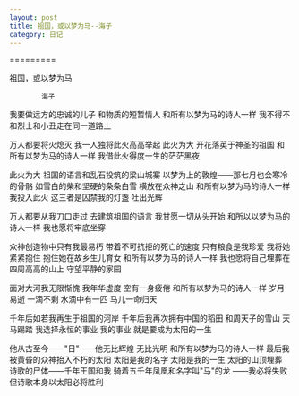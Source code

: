 ```yaml
---
layout: post
title: 祖国，或以梦为马--海子
category: 日记
---
```



=========


祖国，或以梦为马

			海子


我要做远方的忠诚的儿子
和物质的短暂情人
和所有以梦为马的诗人一样
我不得不和烈士和小丑走在同一道路上


万人都要将火熄灭 我一人独将此火高高举起
此火为大 开花落英于神圣的祖国
和所有以梦为马的诗人一样
我借此火得度一生的茫茫黑夜


此火为大 祖国的语言和乱石投筑的梁山城寨
以梦为上的敦煌——那七月也会寒冷的骨骼
如雪白的柴和坚硬的条条白雪 横放在众神之山
和所有以梦为马的诗人一样
我投入此火 这三者是囚禁我的灯盏
吐出光辉


万人都要从我刀口走过 去建筑祖国的语言
我甘愿一切从头开始
和所以以梦为马的诗人一样
我也愿将牢底坐穿


众神创造物中只有我最易朽 
带着不可抗拒的死亡的速度
只有粮食是我珍爱 我将她紧紧抱住
抱住她在故乡生儿育女
和所有以梦为马的诗人一样
我也愿将自己埋葬在四周高高的山上
守望平静的家园


面对大河我无限惭愧
我年华虚度 空有一身疲倦
和所有以梦为马的诗人一样
岁月易逝 一滴不剩 水滴中有一匹
马儿一命归天


千年后如若我再生于祖国的河岸
千年后我再次拥有中国的稻田
和周天子的雪山 天马踢踏
我选择永恒的事业
我的事业 就是要成为太阳的一生


他从古至今——"日"——他无比辉煌 无比光明
和所有以梦为马的诗人一样
最后我被黄昏的众神抬入不朽的太阳
太阳是我的名字
太阳是我的一生
太阳的山顶埋葬 诗歌的尸体——千年王国和我
骑着五千年凤凰和名字叫"马"的龙
——我必将失败
但诗歌本身以太阳必将胜利	
